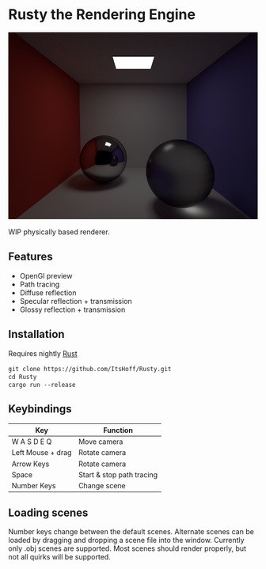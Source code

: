 # Rusty the Rendering Engine

![Example render](example_render.png)
      

WIP physically based renderer.

## Features

- OpenGl preview
- Path tracing
- Diffuse reflection
- Specular reflection + transmission
- Glossy reflection + transmission

## Installation

Requires nightly [Rust](https://www.rust-lang.org/en-US/install.html)
```
git clone https://github.com/ItsHoff/Rusty.git
cd Rusty
cargo run --release
```

## Keybindings
| Key | Function |
|-----|----------|
| W A S D E Q | Move camera |
| Left Mouse + drag | Rotate camera |
| Arrow Keys | Rotate camera |
| Space | Start & stop path tracing |
| Number Keys | Change scene |

## Loading scenes
Number keys change between the default scenes. Alternate scenes can be loaded by dragging and dropping a scene file into the window. Currently only .obj scenes are supported. Most scenes should render properly, but not all quirks will be supported.
